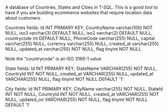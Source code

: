 A database of Countries, States and Cities in T-SQL. This is a good tool to have if you are building ecommerce websites that require location data about customers.

Countries fields:
Id INT PRIMARY KEY,
  CountryName varchar(100) NOT NULL,
  iso3 varchar(3) DEFAULT NULL,
  iso2 varchar(2) DEFAULT NULL,
  countrycode int DEFAULT NULL,
  PhoneCode varchar(255) NULL,
  capital varchar(255) NULL,
  currency varchar(255) NULL,
  created_at varchar(255) NULL,
  updated_at varchar(255) NOT NULL,
  flag tinyint NOT NULL
  
  Note the "countrycode" is an ISO 3166-1 value
  
  State fields:
  Id INT PRIMARY KEY,
  StateName VARCHAR(255) NOT NULL,
  CountryId INT NOT NULL,
  created_at VARCHAR(255) NULL,
  updated_at VARCHAR(255) NULL,
  flag tinyint NOT NULL DEFAULT '1'
  
  City fields:
  Id INT PRIMARY KEY,
  CityName varchar(255) NOT NULL,
  StateId INT NOT NULL,
  CountryId INT NOT NULL,
  created_at VARCHAR(255) NOT NULL,
  updated_on VARCHAR(255) NOT NULL,
  flag tinyint NOT NULL DEFAULT '1'

